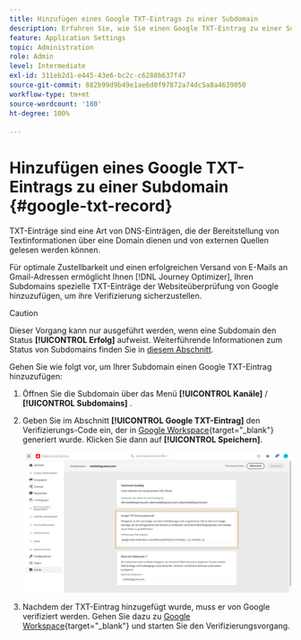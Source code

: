 ```yaml
---
title: Hinzufügen eines Google TXT-Eintrags zu einer Subdomain
description: Erfahren Sie, wie Sie einen Google TXT-Eintrag zu einer Subdomain hinzufügen
feature: Application Settings
topic: Administration
role: Admin
level: Intermediate
exl-id: 311eb2d1-e445-43e6-bc2c-c6288b637f47
source-git-commit: 882b99d9b49e1ae6d0f97872a74dc5a8a4639050
workflow-type: tm+mt
source-wordcount: '180'
ht-degree: 100%

---
```


# Hinzufügen eines Google TXT-Eintrags zu einer Subdomain {#google-txt-record}

TXT-Einträge sind eine Art von DNS-Einträgen, die der Bereitstellung von Textinformationen über eine Domain dienen und von externen Quellen gelesen werden können.

Für optimale Zustellbarkeit und einen erfolgreichen Versand von E-Mails an Gmail-Adressen ermöglicht Ihnen [!DNL Journey Optimizer], Ihren Subdomains spezielle TXT-Einträge der Websiteüberprüfung von Google hinzuzufügen, um ihre Verifizierung sicherzustellen.

>[!CAUTION]
>
> Dieser Vorgang kann nur ausgeführt werden, wenn eine Subdomain den Status **[!UICONTROL Erfolg]** aufweist. Weiterführende Informationen zum Status von Subdomains finden Sie in [diesem Abschnitt](access-subdomains.md).

Gehen Sie wie folgt vor, um Ihrer Subdomain einen Google TXT-Eintrag hinzuzufügen:

1. Öffnen Sie die Subdomain über das Menü **[!UICONTROL Kanäle]** / **[!UICONTROL Subdomains]** .

1. Geben Sie im Abschnitt **[!UICONTROL Google TXT-Eintrag]** den Verifizierungs-Code ein, der in [Google Workspace](https://support.google.com/a/answer/183895){target=&quot;_blank&quot;}<!--G Suite Admin tools--> generiert wurde. Klicken Sie dann auf  **[!UICONTROL Speichern]**.

   ![](assets/subdomain-google-txt.png)

1. Nachdem der TXT-Eintrag hinzugefügt wurde, muss er von Google verifiziert werden. Gehen Sie dazu zu [Google Workspace](https://support.google.com/a/answer/183895){target=&quot;_blank&quot;}<!--G Suite Admin tools--> und starten Sie den Verifizierungsvorgang.
